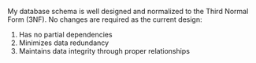 
My database schema is well designed and normalized to the Third Normal Form (3NF). No changes are required as the current design:
1. Has no partial dependencies
2. Minimizes data redundancy
3. Maintains data integrity through proper relationships